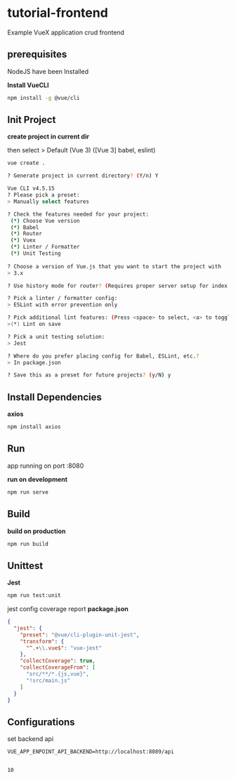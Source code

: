 # tutorial-frontend

Example VueX application crud frontend

## prerequisites

NodeJS have been Installed

**Install VueCLI**
```bash
npm install -g @vue/cli
```

## Init Project

**create project in current dir**

then select > Default (Vue 3) ([Vue 3] babel, eslint) 

```bash
vue create .

? Generate project in current directory? (Y/n) Y

Vue CLI v4.5.15
? Please pick a preset: 
> Manually select features

? Check the features needed for your project: 
 (*) Choose Vue version
 (*) Babel      
 (*) Router
 (*) Vuex
 (*) Linter / Formatter
 (*) Unit Testing
  
? Choose a version of Vue.js that you want to start the project with 
> 3.x

? Use history mode for router? (Requires proper server setup for index fallback in production) (Y/n)

? Pick a linter / formatter config: 
> ESLint with error prevention only 

? Pick additional lint features: (Press <space> to select, <a> to toggle all, <i> to invert selection)
>(*) Lint on save

? Pick a unit testing solution: 
> Jest

? Where do you prefer placing config for Babel, ESLint, etc.? 
> In package.json

? Save this as a preset for future projects? (y/N) y
```

## Install Dependencies

**axios**

```bash
npm install axios
```

## Run

app running on port :8080

**run on development**
```bash
npm run serve
```

## Build

**build on production**
```bash
npm run build
```

## Unittest

**Jest**
```bash
npm run test:unit
```

jest config coverage report **package.json**
```json
{
  "jest": {
    "preset": "@vue/cli-plugin-unit-jest",
    "transform": {
      "^.+\\.vue$": "vue-jest"
    },
    "collectCoverage": true,
    "collectCoverageFrom": [
      "src/**/*.{js,vue}",
      "!src/main.js"
    ]
  }
}
```

## Configurations

set backend api
```
VUE_APP_ENPOINT_API_BACKEND=http://localhost:8089/api


10
```

